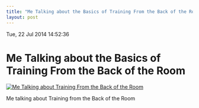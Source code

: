 ```yaml
---
title: "Me Talking about the Basics of Training From the Back of the Room"
layout: post 
---
```


Tue, 22 Jul 2014 14:52:36 

# Me Talking about the Basics of Training From the Back of the Room

[![Me Talking about Training From the Back of the Room](http://img.youtube.com/vi/l2jsG6P2QGM/0.jpg)](http://www.youtube.com/watch?v=l2jsG6P2QGM)

Me talking about Training from the Back of the Room
